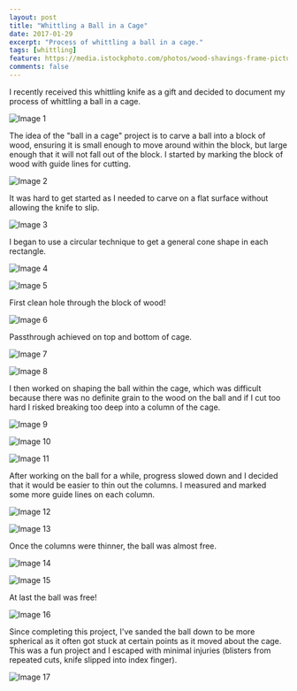 ```yaml
---
layout: post
title: "Whittling a Ball in a Cage"
date: 2017-01-29
excerpt: "Process of whittling a ball in a cage."
tags: [whittling]
feature: https://media.istockphoto.com/photos/wood-shavings-frame-picture-id139744047?k=6&m=139744047&s=612x612&w=0&h=faHH2CznniHniA3AdUBP5gfTzp8S_kvP9TI1VFsKRRY=
comments: false
---
```


I recently received this whittling knife as a gift and decided to document my process of whittling a ball in a cage.

![Image 1](/assets/img/posts/BallInCage/bic_1.jpg)

The idea of the "ball in a cage" project is to carve a ball into a block of wood, ensuring it is small enough to move around within the block, but large enough that it will not fall out of the block.
I started by marking the block of wood with guide lines for cutting.

![Image 2](/assets/img/posts/BallInCage/bic_2.jpg)

It was hard to get started as I needed to carve on a flat surface without allowing the knife to slip.

![Image 3](/assets/img/posts/BallInCage/bic_3.jpg)

I began to use a circular technique to get a general cone shape in each rectangle.

![Image 4](/assets/img/posts/BallInCage/bic_4.jpg)

![Image 5](/assets/img/posts/BallInCage/bic_5.jpg)

First clean hole through the block of wood!

![Image 6](/assets/img/posts/BallInCage/bic_6.jpg)

Passthrough achieved on top and bottom of cage.

![Image 7](/assets/img/posts/BallInCage/bic_7.jpg)

![Image 8](/assets/img/posts/BallInCage/bic_8.jpg)

I then worked on shaping the ball within the cage, which was difficult because there was no definite grain to the wood on the ball and if I cut too hard I risked breaking too deep into a column of the cage.

![Image 9](/assets/img/posts/BallInCage/bic_9.jpg)

![Image 10](/assets/img/posts/BallInCage/bic_10.jpg)

![Image 11](/assets/img/posts/BallInCage/bic_11.jpg)

After working on the ball for a while, progress slowed down and I decided that it would be easier to thin out the columns. I measured and marked some more guide lines on each column.

![Image 12](/assets/img/posts/BallInCage/bic_12.jpg)

![Image 13](/assets/img/posts/BallInCage/bic_13.jpg)

Once the columns were thinner, the ball was almost free.

![Image 14](/assets/img/posts/BallInCage/bic_14.jpg)

![Image 15](/assets/img/posts/BallInCage/bic_15.jpg)

At last the ball was free!

![Image 16](/assets/img/posts/BallInCage/bic_16.jpg)

Since completing this project, I've sanded the ball down to be more spherical as it often got stuck at certain points as it moved about the cage. This was a fun project and I escaped with minimal injuries (blisters from repeated cuts, knife slipped into index finger).

![Image 17](/assets/img/posts/BallInCage/bic_hand_3.jpg)
